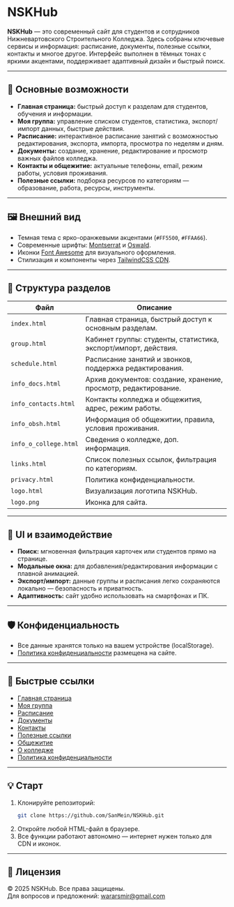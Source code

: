 # NSKHub

**NSKHub** — это современный сайт для студентов и сотрудников Нижневартовского Строительного Колледжа. Здесь собраны ключевые сервисы и информация: расписание, документы, полезные ссылки, контакты и многое другое. Интерфейс выполнен в тёмных тонах с яркими акцентами, поддерживает адаптивный дизайн и быстрый поиск.

---

## 🚀 Основные возможности

- **Главная страница:** быстрый доступ к разделам для студентов, обучения и информации.
- **Моя группа:** управление списком студентов, статистика, экспорт/импорт данных, быстрые действия.
- **Расписание:** интерактивное расписание занятий с возможностью редактирования, экспорта, импорта, просмотра по неделям и дням.
- **Документы:** создание, хранение, редактирование и просмотр важных файлов колледжа.
- **Контакты и общежитие:** актуальные телефоны, email, режим работы, условия проживания.
- **Полезные ссылки:** подборка ресурсов по категориям — образование, работа, ресурсы, инструменты.

---

## 🖼️ Внешний вид

- Темная тема с ярко-оранжевыми акцентами (`#FF5500`, `#FFAA66`).
- Современные шрифты: [Montserrat](https://fonts.google.com/specimen/Montserrat) и [Oswald](https://fonts.google.com/specimen/Oswald).
- Иконки [Font Awesome](https://fontawesome.com/) для визуального оформления.
- Стилизация и компоненты через [TailwindCSS CDN](https://tailwindcss.com/).

---

## 📁 Структура разделов

| Файл                   | Описание                                                         |
|------------------------|------------------------------------------------------------------|
| `index.html`           | Главная страница, быстрый доступ к основным разделам.            |
| `group.html`           | Кабинет группы: студенты, статистика, экспорт/импорт, действия.  |
| `schedule.html`        | Расписание занятий и звонков, поддержка редактирования.          |
| `info_docs.html`       | Архив документов: создание, хранение, просмотр, редактирование.  |
| `info_contacts.html`   | Контакты колледжа и общежития, адрес, режим работы.              |
| `info_obsh.html`       | Информация об общежитии, правила, условия проживания.            |
| `info_o_college.html`  | Сведения о колледже, доп. информация.                            |
| `links.html`           | Список полезных ссылок, фильтрация по категориям.                |
| `privacy.html`         | Политика конфиденциальности.                                     |
| `logo.html`            | Визуализация логотипа NSKHub.                                    |
| `logo.png`             | Иконка для сайта.                                                |

---

## 🎨 UI и взаимодействие

- **Поиск:** мгновенная фильтрация карточек или студентов прямо на странице.
- **Модальные окна:** для добавления/редактирования информации с плавной анимацией.
- **Экспорт/импорт:** данные группы и расписания легко сохраняются локально — безопасность и приватность.
- **Адаптивность:** сайт удобно использовать на смартфонах и ПК.

---

## 🛡️ Конфиденциальность

- Все данные хранятся только на вашем устройстве (localStorage).
- [Политика конфиденциальности](privacy.html) размещена на сайте.

---

## 📎 Быстрые ссылки

- [Главная страница](index.html)
- [Моя группа](group.html)
- [Расписание](schedule.html)
- [Документы](info_docs.html)
- [Контакты](info_contacts.html)
- [Полезные ссылки](links.html)
- [Общежитие](info_obsh.html)
- [О колледже](info_o_college.html)
- [Политика конфиденциальности](privacy.html)

---

## 💡 Старт

1. Клонируйте репозиторий:
   ```bash
   git clone https://github.com/SanMein/NSKHub.git
   ```
2. Откройте любой HTML-файл в браузере.
3. Все функции работают автономно — интернет нужен только для CDN и иконок.

---

## 📝 Лицензия

© 2025 NSKHub. Все права защищены.  
Для вопросов и предложений: [wararsmir@gmail.com](mailto:wararsmir@gmail.com)
